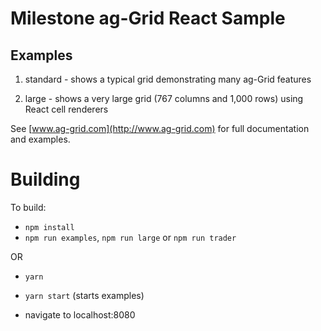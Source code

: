 Milestone ag-Grid React Sample
==============================

## Examples

1. standard - shows a typical grid demonstrating many ag-Grid features

2. large - shows a very large grid (767 columns and 1,000 rows) using React cell renderers

See [www.ag-grid.com](http://www.ag-grid.com) for full documentation and examples.

Building
==============

To build:
- `npm install`
- `npm run examples`, `npm run large` or `npm run trader`

OR

- `yarn`
- `yarn start` (starts examples)

- navigate to localhost:8080
